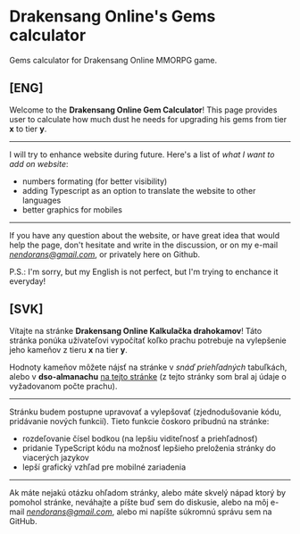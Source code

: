 # Drakensang Online's Gems calculator
Gems calculator for Drakensang Online MMORPG game.

## [ENG]

Welcome to the **Drakensang Online Gem Calculator**! This page provides user to calculate how much dust he needs for upgrading his gems from tier **x** to tier **y**. 

***

I will try to enhance website during future. Here's a list of *what I want to add on website*:

  - numbers formating (for better visibility)
  - adding Typescript as an option to translate the website to other languages
  - better graphics for mobiles
  
***

If you have any question about the website, or have great idea that would help the page, don't hesitate and write in the discussion, or on my e-mail *nendorans@gmail.com*, or privately here on Github.

P.S.: I'm sorry, but my English is not perfect, but I'm trying to enchance it everyday!

## [SVK]

Vítajte na stránke **Drakensang Online Kalkulačka drahokamov**! Táto stránka ponúka užívateľovi vypočítať koľko prachu potrebuje na vylepšenie jeho kameňov z tieru **x** na tier **y**. 

Hodnoty kameňov môžete nájsť na stránke v *snáď priehľadných* tabuľkách, alebo v **dso-almanachu** [na tejto stránke](http://dso-almanach.cz/drahokamy-v-ce/) (z tejto stránky som bral aj údaje o vyžadovanom počte prachu).

***

Stránku budem postupne upravovať a vylepšovať (zjednodušovanie kódu, pridávanie nových funkcií). Tieto funkcie čoskoro pribudnú na stránke:
  
  - rozdeľovanie čísel bodkou (na lepšiu viditeľnosť a priehľadnosť)
  - pridanie TypeScript kódu na možnosť lepšieho preloženia stránky do viacerých jazykov
  - lepší grafický vzhľad pre mobilné zariadenia

***

Ak máte nejakú otázku ohľadom stránky, alebo máte skvelý nápad ktorý by pomohol stránke, neváhajte a píšte buď sem do diskusie, alebo na môj e-mail *nendorans@gmail.com*, alebo mi napíšte súkromnú správu sem na GitHub.
